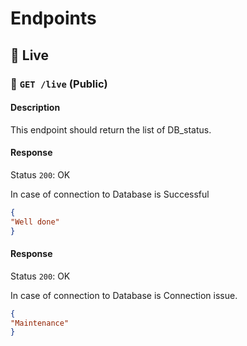 # Endpoints

## 📌 Live

### 🔵 `GET /live`  (Public)
#### Description
This endpoint should return the list of DB_status.

#### Response
Status `200`: OK

In case of connection to Database is Successful
```json
{
"Well done"
}
```

#### Response
Status `200`: OK

In case of connection to Database is Connection issue.
```json
{
"Maintenance"
}
```